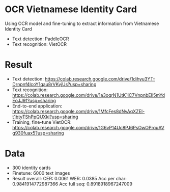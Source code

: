 # OCR Vietnamese Identity Card
Using OCR model and fine-tuning to extract information from Vietnamese Identity Card
- Text detection: PaddleOCR
- Text recognition: VietOCR
# Result
- Text detection: https://colab.research.google.com/drive/1dihyu3YT-Drnpnf4lcoY1qau8rVKvjUs?usp=sharing
- Text recognition: https://colab.research.google.com/drive/1a3oqrN1UtK1iC7VnpnbEIl5mYdEoJJ9f?usp=sharing
- End-to-end application: https://colab.research.google.com/drive/1MfcFes8dNvAqXZEI-t1btyTShPpQUXki?usp=sharing
- Training, fine-tune VietOCR: https://colab.research.google.com/drive/1G6vP14Uc8PJ6PsOwOPrquAVg930fuax5?usp=sharing
# Data
- 300 identity cards
- Finetune: 6000 text images
- Result overall:
    CER: 0.0061
    WER: 0.0385
    Acc per char: 0.9841914772987366
    Acc full seq: 0.8918918967247009
